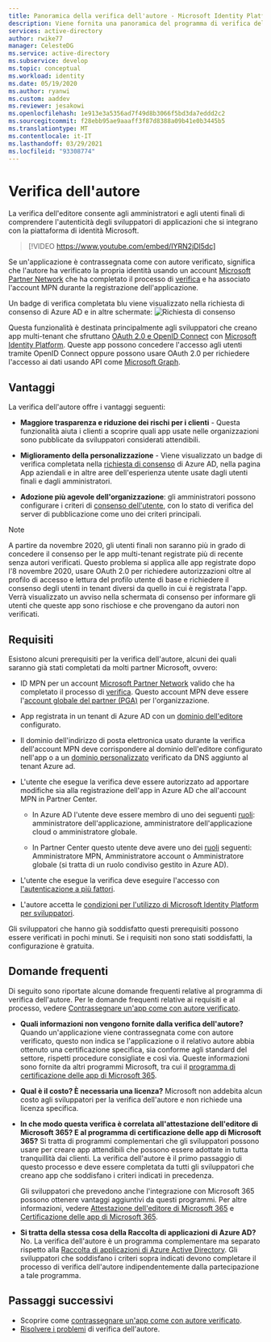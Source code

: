```yaml
---
title: Panoramica della verifica dell'autore - Microsoft Identity Platform | Azure
description: Viene fornita una panoramica del programma di verifica dell'editore per la piattaforma di identità Microsoft. Elenco dei vantaggi, dei requisiti del programma e delle domande frequenti. Se un'applicazione è contrassegnata come con autore verificato, significa che l'autore ha verificato la propria identità usando un account Microsoft Partner Network che ha completato il processo di verifica e ha associato l'account MPN durante la registrazione dell'applicazione.
services: active-directory
author: rwike77
manager: CelesteDG
ms.service: active-directory
ms.subservice: develop
ms.topic: conceptual
ms.workload: identity
ms.date: 05/19/2020
ms.author: ryanwi
ms.custom: aaddev
ms.reviewer: jesakowi
ms.openlocfilehash: 1e913e3a5356ad7f49d8b3066f5bd3da7eddd2c2
ms.sourcegitcommit: f28ebb95ae9aaaff3f87d8388a09b41e0b3445b5
ms.translationtype: MT
ms.contentlocale: it-IT
ms.lasthandoff: 03/29/2021
ms.locfileid: "93308774"
---
```

# <a name="publisher-verification"></a>Verifica dell'autore

La verifica dell'editore consente agli amministratori e agli utenti finali di comprendere l'autenticità degli sviluppatori di applicazioni che si integrano con la piattaforma di identità Microsoft. 

> [!VIDEO https://www.youtube.com/embed/IYRN2jDl5dc]

Se un'applicazione è contrassegnata come con autore verificato, significa che l'autore ha verificato la propria identità usando un account [Microsoft Partner Network](https://partner.microsoft.com/membership) che ha completato il processo di [verifica](/partner-center/verification-responses) e ha associato l'account MPN durante la registrazione dell'applicazione. 

Un badge di verifica completata blu viene visualizzato nella richiesta di consenso di Azure AD e in altre schermate: ![Richiesta di consenso](./media/publisher-verification-overview/consent-prompt.png)

Questa funzionalità è destinata principalmente agli sviluppatori che creano app multi-tenant che sfruttano [OAuth 2.0 e OpenID Connect](active-directory-v2-protocols.md) con [Microsoft Identity Platform](v2-overview.md). Queste app possono concedere l'accesso agli utenti tramite OpenID Connect oppure possono usare OAuth 2.0 per richiedere l'accesso ai dati usando API come [Microsoft Graph](https://developer.microsoft.com/graph/).

## <a name="benefits"></a>Vantaggi
La verifica dell'autore offre i vantaggi seguenti:
- **Maggiore trasparenza e riduzione dei rischi per i clienti** - Questa funzionalità aiuta i clienti a scoprire quali app usate nelle organizzazioni sono pubblicate da sviluppatori considerati attendibili. 

- **Miglioramento della personalizzazione** - Viene visualizzato un badge di verifica completata nella [richiesta di consenso](application-consent-experience.md) di Azure AD, nella pagina App aziendali e in altre aree dell'esperienza utente usate dagli utenti finali e dagli amministratori. 

- **Adozione più agevole dell'organizzazione**: gli amministratori possono configurare i criteri di [consenso dell'utente](../manage-apps/configure-user-consent.md), con lo stato di verifica del server di pubblicazione come uno dei criteri principali.

> [!NOTE]
> A partire da novembre 2020, gli utenti finali non saranno più in grado di concedere il consenso per le app multi-tenant registrate più di recente senza autori verificati. Questo problema si applica alle app registrate dopo l'8 novembre 2020, usare OAuth 2.0 per richiedere autorizzazioni oltre al profilo di accesso e lettura del profilo utente di base e richiedere il consenso degli utenti in tenant diversi da quello in cui è registrata l'app. Verrà visualizzato un avviso nella schermata di consenso per informare gli utenti che queste app sono rischiose e che provengano da autori non verificati.    

## <a name="requirements"></a>Requisiti
Esistono alcuni prerequisiti per la verifica dell'autore, alcuni dei quali saranno già stati completati da molti partner Microsoft, ovvero: 

-  ID MPN per un account [Microsoft Partner Network](https://partner.microsoft.com/membership) valido che ha completato il processo di [verifica](/partner-center/verification-responses). Questo account MPN deve essere l'[account globale del partner (PGA)](/partner-center/account-structure#the-top-level-is-the-partner-global-account-pga) per l'organizzazione. 

-  App registrata in un tenant di Azure AD con un [dominio dell'editore](howto-configure-publisher-domain.md) configurato.

-  Il dominio dell'indirizzo di posta elettronica usato durante la verifica dell'account MPN deve corrispondere al dominio dell'editore configurato nell'app o a un [dominio personalizzato](../fundamentals/add-custom-domain.md) verificato da DNS aggiunto al tenant Azure ad. 

-  L'utente che esegue la verifica deve essere autorizzato ad apportare modifiche sia alla registrazione dell'app in Azure AD che all'account MPN in Partner Center. 

    -  In Azure AD l'utente deve essere membro di uno dei seguenti [ruoli](../roles/permissions-reference.md): amministratore dell'applicazione, amministratore dell'applicazione cloud o amministratore globale. 

    -  In Partner Center questo utente deve avere uno dei [ruoli](/partner-center/permissions-overview) seguenti: Amministratore MPN, Amministratore account o Amministratore globale (si tratta di un ruolo condiviso gestito in Azure AD).
    
-  L'utente che esegue la verifica deve eseguire l'accesso con [l'autenticazione a più fattori](../authentication/howto-mfa-getstarted.md).

-  L'autore accetta le [condizioni per l'utilizzo di Microsoft Identity Platform per sviluppatori](/legal/microsoft-identity-platform/terms-of-use).

Gli sviluppatori che hanno già soddisfatto questi prerequisiti possono essere verificati in pochi minuti. Se i requisiti non sono stati soddisfatti, la configurazione è gratuita. 

## <a name="frequently-asked-questions"></a>Domande frequenti 
Di seguito sono riportate alcune domande frequenti relative al programma di verifica dell'autore. Per le domande frequenti relative ai requisiti e al processo, vedere [Contrassegnare un'app come con autore verificato](mark-app-as-publisher-verified.md).

- **Quali informazioni __non__ vengono fornite dalla verifica dell'autore?**  Quando un'applicazione viene contrassegnata come con autore verificato, questo non indica se l'applicazione o il relativo autore abbia ottenuto una certificazione specifica, sia conforme agli standard del settore, rispetti procedure consigliate e così via. Queste informazioni sono fornite da altri programmi Microsoft, tra cui il [programma di certificazione delle app di Microsoft 365](/microsoft-365-app-certification/overview).

- **Qual è il costo? È necessaria una licenza?** Microsoft non addebita alcun costo agli sviluppatori per la verifica dell'autore e non richiede una licenza specifica. 

- **In che modo questa verifica è correlata all'attestazione dell'editore di Microsoft 365? E al programma di certificazione delle app di Microsoft 365?** Si tratta di programmi complementari che gli sviluppatori possono usare per creare app attendibili che possono essere adottate in tutta tranquillità dai clienti. La verifica dell'autore è il primo passaggio di questo processo e deve essere completata da tutti gli sviluppatori che creano app che soddisfano i criteri indicati in precedenza. 

  Gli sviluppatori che prevedono anche l'integrazione con Microsoft 365 possono ottenere vantaggi aggiuntivi da questi programmi. Per altre informazioni, vedere [Attestazione dell'editore di Microsoft 365](/microsoft-365-app-certification/docs/attestation) e [Certificazione delle app di Microsoft 365](/microsoft-365-app-certification/docs/certification). 

- **Si tratta della stessa cosa della Raccolta di applicazioni di Azure AD?** No. La verifica dell'autore è un programma complementare ma separato rispetto alla [Raccolta di applicazioni di Azure Active Directory](v2-howto-app-gallery-listing.md). Gli sviluppatori che soddisfano i criteri sopra indicati devono completare il processo di verifica dell'autore indipendentemente dalla partecipazione a tale programma. 

## <a name="next-steps"></a>Passaggi successivi
* Scoprire come [contrassegnare un'app come con autore verificato](mark-app-as-publisher-verified.md).
* [Risolvere i problemi](troubleshoot-publisher-verification.md) di verifica dell'autore.
